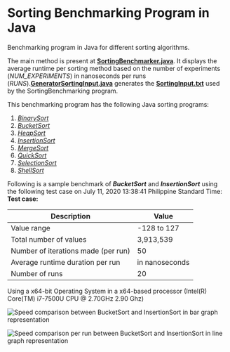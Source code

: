 # Sorting Benchmarking Program in Java
Benchmarking program in Java for different sorting algorithms.

The main method is present at **[SortingBenchmarker.java](https://github.com/rjargumido/SortingBenchmark/blob/master/src/SortingBenchmarker.java)**. It displays the average runtime per sorting method based on the number of experiments (*NUM_EXPERIMENTS*) in nanoseconds per runs (*RUNS*).**[GeneratorSortingInput.java](https://github.com/rjargumido/SortingBenchmark/blob/master/src/GeneratorSortingInput.java)** generates the **[SortingInput.txt](https://github.com/rjargumido/SortingBenchmark/blob/master/SortingInput.txt)** used by the SortingBenchmarking program.

This benchmarking program has the following Java sorting programs:

1. *[BinarySort](https://github.com/rjargumido/SortingBenchmark/blob/master/src/BinarySort.java)*
2. *[BucketSort](https://github.com/rjargumido/SortingBenchmark/blob/master/src/BucketSort.java)*
3. *[HeapSort](https://github.com/rjargumido/SortingBenchmark/blob/master/src/HeapSort.java)*
4. *[InsertionSort](https://github.com/rjargumido/SortingBenchmark/blob/master/src/InsertionSort.java)*
5. *[MergeSort](https://github.com/rjargumido/SortingBenchmark/blob/master/src/MergeSort.java)*
6. *[QuickSort](https://github.com/rjargumido/SortingBenchmark/blob/master/src/QuickSort.java)*
7. *[SelectionSort](https://github.com/rjargumido/SortingBenchmark/blob/master/src/SelectionSort.java)*
8. *[ShellSort](https://github.com/rjargumido/SortingBenchmark/blob/master/src/ShellSort.java)*

Following is a sample benchmark of ***BucketSort*** and ***InsertionSort*** using the following test case on July 11, 2020 13:38:41 Philippine Standard Time:
**Test case:**

| **Description** | **Value** |
| ------------- | ------------- |
| Value range | -128 to 127 |
| Total number of values | 3,913,539 |
| Number of iterations made (per run) |	50 |
| Average runtime duration per run | in nanoseconds|
| Number of runs | 20 |

Using a x64-bit Operating System in a x64-based processor (Intel(R) Core(TM) i7-7500U CPU @ 2.70GHz 2.90 Ghz) 


![Speed comparison between BucketSort and InsertionSort in bar graph representation](https://github.com/rjargumido/SortingBenchmark/blob/master/_bar.PNG)

![Speed comparison per run between BucketSort and InsertionSort in line graph representation](https://github.com/rjargumido/SortingBenchmark/blob/master/_line.PNG)
